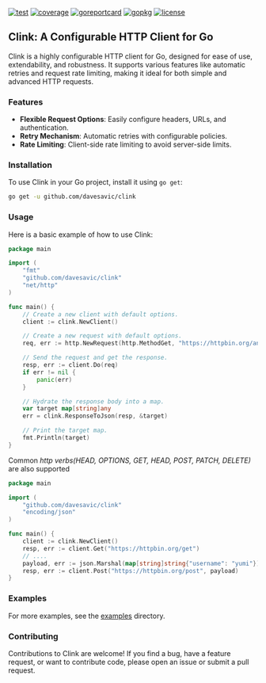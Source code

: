 [![test](https://github.com/davesavic/clink/workflows/test/badge.svg)](https://github.com/davesavic/clink/actions?query=workflow%3Atest)
[![coverage](https://coveralls.io/repos/github/davesavic/clink/badge.svg?branch=master)](https://coveralls.io/github/davesavic/clink?branch=master)
[![goreportcard](https://goreportcard.com/badge/github.com/davesavic/clink)](https://goreportcard.com/report/github.com/davesavic/clink)
[![gopkg](https://pkg.go.dev/badge/github.com/davesavic/clink.svg)](https://pkg.go.dev/github.com/davesavic/clink)
[![license](https://img.shields.io/badge/License-MIT-blue.svg)](https://github.com/davesavic/clink/blob/master/LICENSE)



## Clink: A Configurable HTTP Client for Go

Clink is a highly configurable HTTP client for Go, designed for ease of use, extendability, and robustness. It supports various features like automatic retries and request rate limiting, making it ideal for both simple and advanced HTTP requests.

### Features
- **Flexible Request Options**: Easily configure headers, URLs, and authentication.
- **Retry Mechanism**: Automatic retries with configurable policies.
- **Rate Limiting**: Client-side rate limiting to avoid server-side limits.

### Installation
To use Clink in your Go project, install it using `go get`:

```bash
go get -u github.com/davesavic/clink
```

### Usage
Here is a basic example of how to use Clink:

```go
package main

import (
	"fmt"
	"github.com/davesavic/clink"
	"net/http"
)

func main() {
	// Create a new client with default options.
	client := clink.NewClient()

	// Create a new request with default options.
	req, err := http.NewRequest(http.MethodGet, "https://httpbin.org/anything", nil)

	// Send the request and get the response.
	resp, err := client.Do(req)
	if err != nil {
		panic(err)
	}

	// Hydrate the response body into a map.
	var target map[string]any
	err = clink.ResponseToJson(resp, &target)

	// Print the target map.
	fmt.Println(target)
}
```

Common *http verbs(HEAD, OPTIONS, GET, HEAD, POST, PATCH, DELETE)* are also supported 
```go
package main

import (
	"github.com/davesavic/clink"
	"encoding/json"
)

func main() {
    client := clink.NewClient()
    resp, err := client.Get("https://httpbin.org/get")
    // ....
    payload, err := json.Marshal(map[string]string{"username": "yumi"})
    resp, err := client.Post("https://httpbin.org/post", payload)
}
```

### Examples
For more examples, see the [examples](https://github.com/davesavic/clink/tree/master/examples) directory.

### Contributing
Contributions to Clink are welcome! If you find a bug, have a feature request, or want to contribute code, please open an issue or submit a pull request.
